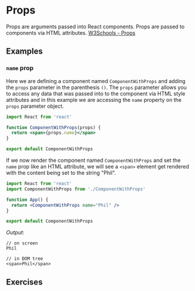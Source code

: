 # Props

Props are arguments passed into React components. Props are passed to components via HTML attributes. [W3Schools - Props](https://www.w3schools.com/react/react_props.asp)

## Examples

### `name` prop

Here we are defining a component named `ComponentWithProps` and adding the `props` parameter in the parenthesis `()`. The `props` parameter allows you to access any data that was passed into to the component via HTML style attributes and in this example we are accessing the `name` property on the `props` parameter object.

```jsx
import React from 'react'

function ComponentWithProps(props) {
  return <span>{props.name}</span>
}

export default ComponentWithProps
```

If we now render the component named `ComponentWithProps` and set the `name` prop like an HTML attribute, we will see a `<span>` element get rendered with the content being set to the string "Phil".

```jsx
import React from 'react'
import ComponentWithProps from './ComponentWithProps'

function App() {
  return <ComponentWithProps name="Phil" />
}

export default ComponentWithProps
```

_Output:_

```
// on screen
Phil

// in DOM tree
<span>Phil</span>
```

## Exercises
